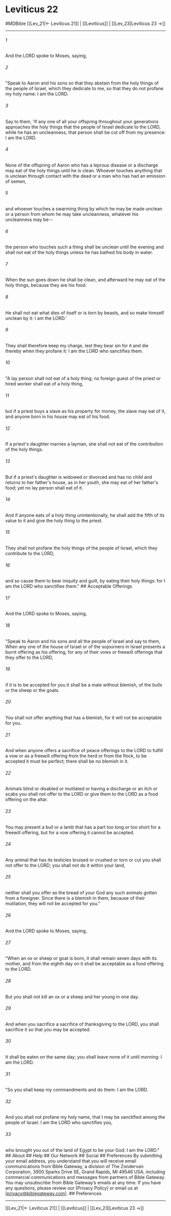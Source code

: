# Leviticus 22
#MDBible
[[Lev_21|← Leviticus 21]] | [[Leviticus]] | [[Lev_23|Leviticus 23 →]]

***






###### 1 


And the LORD spoke to Moses, saying, 





###### 2 


"Speak to Aaron and his sons so that they abstain from the holy things of the people of Israel, which they dedicate to me, so that they do not profane my holy name: I am the LORD. 





###### 3 


Say to them, 'If any one of all your offspring throughout your generations approaches the holy things that the people of Israel dedicate to the LORD, while he has an uncleanness, that person shall be cut off from my presence: I am the LORD. 





###### 4 


None of the offspring of Aaron who has a leprous disease or a discharge may eat of the holy things until he is clean. Whoever touches anything that is unclean through contact with the dead or a man who has had an emission of semen, 





###### 5 


and whoever touches a swarming thing by which he may be made unclean or a person from whom he may take uncleanness, whatever his uncleanness may be-- 





###### 6 


the person who touches such a thing shall be unclean until the evening and shall not eat of the holy things unless he has bathed his body in water. 





###### 7 


When the sun goes down he shall be clean, and afterward he may eat of the holy things, because they are his food. 





###### 8 


He shall not eat what dies of itself or is torn by beasts, and so make himself unclean by it: I am the LORD.' 





###### 9 


They shall therefore keep my charge, lest they bear sin for it and die thereby when they profane it: I am the LORD who sanctifies them. 





###### 10 


"A lay person shall not eat of a holy thing; no foreign guest of the priest or hired worker shall eat of a holy thing, 





###### 11 


but if a priest buys a slave as his property for money, the slave may eat of it, and anyone born in his house may eat of his food. 





###### 12 


If a priest's daughter marries a layman, she shall not eat of the contribution of the holy things. 





###### 13 


But if a priest's daughter is widowed or divorced and has no child and returns to her father's house, as in her youth, she may eat of her father's food; yet no lay person shall eat of it. 





###### 14 


And if anyone eats of a holy thing unintentionally, he shall add the fifth of its value to it and give the holy thing to the priest. 





###### 15 


They shall not profane the holy things of the people of Israel, which they contribute to the LORD, 





###### 16 


and so cause them to bear iniquity and guilt, by eating their holy things: for I am the LORD who sanctifies them." ## Acceptable Offerings 





###### 17 


And the LORD spoke to Moses, saying, 





###### 18 


"Speak to Aaron and his sons and all the people of Israel and say to them, When any one of the house of Israel or of the sojourners in Israel presents a burnt offering as his offering, for any of their vows or freewill offerings that they offer to the LORD, 





###### 19 


if it is to be accepted for you it shall be a male without blemish, of the bulls or the sheep or the goats. 





###### 20 


You shall not offer anything that has a blemish, for it will not be acceptable for you. 





###### 21 


And when anyone offers a sacrifice of peace offerings to the LORD to fulfill a vow or as a freewill offering from the herd or from the flock, to be accepted it must be perfect; there shall be no blemish in it. 





###### 22 


Animals blind or disabled or mutilated or having a discharge or an itch or scabs you shall not offer to the LORD or give them to the LORD as a food offering on the altar. 





###### 23 


You may present a bull or a lamb that has a part too long or too short for a freewill offering, but for a vow offering it cannot be accepted. 





###### 24 


Any animal that has its testicles bruised or crushed or torn or cut you shall not offer to the LORD; you shall not do it within your land, 





###### 25 


neither shall you offer as the bread of your God any such animals gotten from a foreigner. Since there is a blemish in them, because of their mutilation, they will not be accepted for you." 





###### 26 


And the LORD spoke to Moses, saying, 





###### 27 


"When an ox or sheep or goat is born, it shall remain seven days with its mother, and from the eighth day on it shall be acceptable as a food offering to the LORD. 





###### 28 


But you shall not kill an ox or a sheep and her young in one day. 





###### 29 


And when you sacrifice a sacrifice of thanksgiving to the LORD, you shall sacrifice it so that you may be accepted. 





###### 30 


It shall be eaten on the same day; you shall leave none of it until morning: I am the LORD. 





###### 31 


"So you shall keep my commandments and do them: I am the LORD. 





###### 32 


And you shall not profane my holy name, that I may be sanctified among the people of Israel. I am the LORD who sanctifies you, 





###### 33 


who brought you out of the land of Egypt to be your God: I am the LORD." ## About ## Help ## Our Network ## Social ## Preferences By submitting your email address, you understand that you will receive email communications from Bible Gateway, a division of The Zondervan Corporation, 3900 Sparks Drive SE, Grand Rapids, MI 49546 USA, including commercial communications and messages from partners of Bible Gateway. You may unsubscribe from Bible Gateway&rsquo;s emails at any time. If you have any questions, please review our [Privacy Policy] or email us at [privacy@biblegateway.com]. ## Preferences

***

[[Lev_21|← Leviticus 21]] | [[Leviticus]] | [[Lev_23|Leviticus 23 →]]

